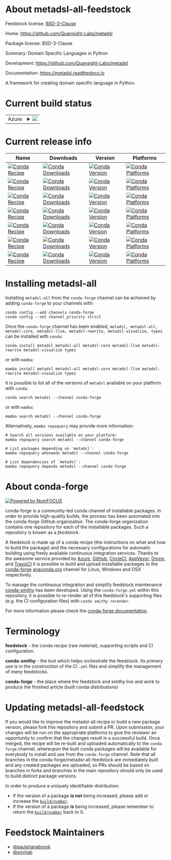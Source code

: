 About metadsl-all-feedstock
===========================

Feedstock license: [BSD-3-Clause](https://github.com/conda-forge/metadsl-all-feedstock/blob/main/LICENSE.txt)

Home: https://github.com/Quansight-Labs/metadsl

Package license: BSD-3-Clause

Summary: Domain Specific Languages in Python

Development: https://github.com/Quansight-Labs/metadsl

Documentation: https://metadsl.readthedocs.io

A framework for creating domain specific language in Python.

Current build status
====================


<table>
    
  <tr>
    <td>Azure</td>
    <td>
      <details>
        <summary>
          <a href="https://dev.azure.com/conda-forge/feedstock-builds/_build/latest?definitionId=9743&branchName=main">
            <img src="https://dev.azure.com/conda-forge/feedstock-builds/_apis/build/status/metadsl-all-feedstock?branchName=main">
          </a>
        </summary>
        <table>
          <thead><tr><th>Variant</th><th>Status</th></tr></thead>
          <tbody><tr>
              <td>linux_64</td>
              <td>
                <a href="https://dev.azure.com/conda-forge/feedstock-builds/_build/latest?definitionId=9743&branchName=main">
                  <img src="https://dev.azure.com/conda-forge/feedstock-builds/_apis/build/status/metadsl-all-feedstock?branchName=main&jobName=linux&configuration=linux%20linux_64_" alt="variant">
                </a>
              </td>
            </tr><tr>
              <td>osx_64</td>
              <td>
                <a href="https://dev.azure.com/conda-forge/feedstock-builds/_build/latest?definitionId=9743&branchName=main">
                  <img src="https://dev.azure.com/conda-forge/feedstock-builds/_apis/build/status/metadsl-all-feedstock?branchName=main&jobName=osx&configuration=osx%20osx_64_" alt="variant">
                </a>
              </td>
            </tr><tr>
              <td>win_64</td>
              <td>
                <a href="https://dev.azure.com/conda-forge/feedstock-builds/_build/latest?definitionId=9743&branchName=main">
                  <img src="https://dev.azure.com/conda-forge/feedstock-builds/_apis/build/status/metadsl-all-feedstock?branchName=main&jobName=win&configuration=win%20win_64_" alt="variant">
                </a>
              </td>
            </tr>
          </tbody>
        </table>
      </details>
    </td>
  </tr>
</table>

Current release info
====================

| Name | Downloads | Version | Platforms |
| --- | --- | --- | --- |
| [![Conda Recipe](https://img.shields.io/badge/recipe-metadsl-green.svg)](https://anaconda.org/conda-forge/metadsl) | [![Conda Downloads](https://img.shields.io/conda/dn/conda-forge/metadsl.svg)](https://anaconda.org/conda-forge/metadsl) | [![Conda Version](https://img.shields.io/conda/vn/conda-forge/metadsl.svg)](https://anaconda.org/conda-forge/metadsl) | [![Conda Platforms](https://img.shields.io/conda/pn/conda-forge/metadsl.svg)](https://anaconda.org/conda-forge/metadsl) |
| [![Conda Recipe](https://img.shields.io/badge/recipe-metadsl--all-green.svg)](https://anaconda.org/conda-forge/metadsl-all) | [![Conda Downloads](https://img.shields.io/conda/dn/conda-forge/metadsl-all.svg)](https://anaconda.org/conda-forge/metadsl-all) | [![Conda Version](https://img.shields.io/conda/vn/conda-forge/metadsl-all.svg)](https://anaconda.org/conda-forge/metadsl-all) | [![Conda Platforms](https://img.shields.io/conda/pn/conda-forge/metadsl-all.svg)](https://anaconda.org/conda-forge/metadsl-all) |
| [![Conda Recipe](https://img.shields.io/badge/recipe-metadsl--core-green.svg)](https://anaconda.org/conda-forge/metadsl-core) | [![Conda Downloads](https://img.shields.io/conda/dn/conda-forge/metadsl-core.svg)](https://anaconda.org/conda-forge/metadsl-core) | [![Conda Version](https://img.shields.io/conda/vn/conda-forge/metadsl-core.svg)](https://anaconda.org/conda-forge/metadsl-core) | [![Conda Platforms](https://img.shields.io/conda/pn/conda-forge/metadsl-core.svg)](https://anaconda.org/conda-forge/metadsl-core) |
| [![Conda Recipe](https://img.shields.io/badge/recipe-metadsl--llvm-green.svg)](https://anaconda.org/conda-forge/metadsl-llvm) | [![Conda Downloads](https://img.shields.io/conda/dn/conda-forge/metadsl-llvm.svg)](https://anaconda.org/conda-forge/metadsl-llvm) | [![Conda Version](https://img.shields.io/conda/vn/conda-forge/metadsl-llvm.svg)](https://anaconda.org/conda-forge/metadsl-llvm) | [![Conda Platforms](https://img.shields.io/conda/pn/conda-forge/metadsl-llvm.svg)](https://anaconda.org/conda-forge/metadsl-llvm) |
| [![Conda Recipe](https://img.shields.io/badge/recipe-metadsl--rewrite-green.svg)](https://anaconda.org/conda-forge/metadsl-rewrite) | [![Conda Downloads](https://img.shields.io/conda/dn/conda-forge/metadsl-rewrite.svg)](https://anaconda.org/conda-forge/metadsl-rewrite) | [![Conda Version](https://img.shields.io/conda/vn/conda-forge/metadsl-rewrite.svg)](https://anaconda.org/conda-forge/metadsl-rewrite) | [![Conda Platforms](https://img.shields.io/conda/pn/conda-forge/metadsl-rewrite.svg)](https://anaconda.org/conda-forge/metadsl-rewrite) |
| [![Conda Recipe](https://img.shields.io/badge/recipe-metadsl--visualize-green.svg)](https://anaconda.org/conda-forge/metadsl-visualize) | [![Conda Downloads](https://img.shields.io/conda/dn/conda-forge/metadsl-visualize.svg)](https://anaconda.org/conda-forge/metadsl-visualize) | [![Conda Version](https://img.shields.io/conda/vn/conda-forge/metadsl-visualize.svg)](https://anaconda.org/conda-forge/metadsl-visualize) | [![Conda Platforms](https://img.shields.io/conda/pn/conda-forge/metadsl-visualize.svg)](https://anaconda.org/conda-forge/metadsl-visualize) |
| [![Conda Recipe](https://img.shields.io/badge/recipe-typez-green.svg)](https://anaconda.org/conda-forge/typez) | [![Conda Downloads](https://img.shields.io/conda/dn/conda-forge/typez.svg)](https://anaconda.org/conda-forge/typez) | [![Conda Version](https://img.shields.io/conda/vn/conda-forge/typez.svg)](https://anaconda.org/conda-forge/typez) | [![Conda Platforms](https://img.shields.io/conda/pn/conda-forge/typez.svg)](https://anaconda.org/conda-forge/typez) |

Installing metadsl-all
======================

Installing `metadsl-all` from the `conda-forge` channel can be achieved by adding `conda-forge` to your channels with:

```
conda config --add channels conda-forge
conda config --set channel_priority strict
```

Once the `conda-forge` channel has been enabled, `metadsl, metadsl-all, metadsl-core, metadsl-llvm, metadsl-rewrite, metadsl-visualize, typez` can be installed with `conda`:

```
conda install metadsl metadsl-all metadsl-core metadsl-llvm metadsl-rewrite metadsl-visualize typez
```

or with `mamba`:

```
mamba install metadsl metadsl-all metadsl-core metadsl-llvm metadsl-rewrite metadsl-visualize typez
```

It is possible to list all of the versions of `metadsl` available on your platform with `conda`:

```
conda search metadsl --channel conda-forge
```

or with `mamba`:

```
mamba search metadsl --channel conda-forge
```

Alternatively, `mamba repoquery` may provide more information:

```
# Search all versions available on your platform:
mamba repoquery search metadsl --channel conda-forge

# List packages depending on `metadsl`:
mamba repoquery whoneeds metadsl --channel conda-forge

# List dependencies of `metadsl`:
mamba repoquery depends metadsl --channel conda-forge
```


About conda-forge
=================

[![Powered by
NumFOCUS](https://img.shields.io/badge/powered%20by-NumFOCUS-orange.svg?style=flat&colorA=E1523D&colorB=007D8A)](https://numfocus.org)

conda-forge is a community-led conda channel of installable packages.
In order to provide high-quality builds, the process has been automated into the
conda-forge GitHub organization. The conda-forge organization contains one repository
for each of the installable packages. Such a repository is known as a *feedstock*.

A feedstock is made up of a conda recipe (the instructions on what and how to build
the package) and the necessary configurations for automatic building using freely
available continuous integration services. Thanks to the awesome service provided by
[Azure](https://azure.microsoft.com/en-us/services/devops/), [GitHub](https://github.com/),
[CircleCI](https://circleci.com/), [AppVeyor](https://www.appveyor.com/),
[Drone](https://cloud.drone.io/welcome), and [TravisCI](https://travis-ci.com/)
it is possible to build and upload installable packages to the
[conda-forge](https://anaconda.org/conda-forge) [anaconda.org](https://anaconda.org/)
channel for Linux, Windows and OSX respectively.

To manage the continuous integration and simplify feedstock maintenance
[conda-smithy](https://github.com/conda-forge/conda-smithy) has been developed.
Using the ``conda-forge.yml`` within this repository, it is possible to re-render all of
this feedstock's supporting files (e.g. the CI configuration files) with ``conda smithy rerender``.

For more information please check the [conda-forge documentation](https://conda-forge.org/docs/).

Terminology
===========

**feedstock** - the conda recipe (raw material), supporting scripts and CI configuration.

**conda-smithy** - the tool which helps orchestrate the feedstock.
                   Its primary use is in the construction of the CI ``.yml`` files
                   and simplify the management of *many* feedstocks.

**conda-forge** - the place where the feedstock and smithy live and work to
                  produce the finished article (built conda distributions)


Updating metadsl-all-feedstock
==============================

If you would like to improve the metadsl-all recipe or build a new
package version, please fork this repository and submit a PR. Upon submission,
your changes will be run on the appropriate platforms to give the reviewer an
opportunity to confirm that the changes result in a successful build. Once
merged, the recipe will be re-built and uploaded automatically to the
`conda-forge` channel, whereupon the built conda packages will be available for
everybody to install and use from the `conda-forge` channel.
Note that all branches in the conda-forge/metadsl-all-feedstock are
immediately built and any created packages are uploaded, so PRs should be based
on branches in forks and branches in the main repository should only be used to
build distinct package versions.

In order to produce a uniquely identifiable distribution:
 * If the version of a package **is not** being increased, please add or increase
   the [``build/number``](https://docs.conda.io/projects/conda-build/en/latest/resources/define-metadata.html#build-number-and-string).
 * If the version of a package **is** being increased, please remember to return
   the [``build/number``](https://docs.conda.io/projects/conda-build/en/latest/resources/define-metadata.html#build-number-and-string)
   back to 0.

Feedstock Maintainers
=====================

* [@saulshanabrook](https://github.com/saulshanabrook/)
* [@xmnlab](https://github.com/xmnlab/)

